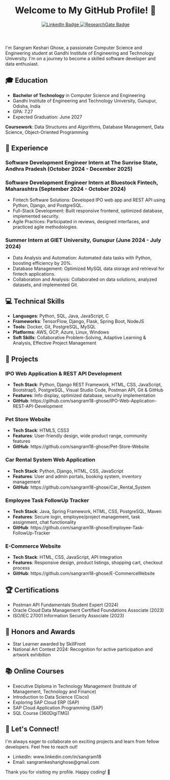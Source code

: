 <?xml version="1.0" encoding="UTF-8"?>
<github-profile>
  <header>
    <h1>Welcome to My GitHub Profile! 👋</h1>
    <div align="center">
      <a href="https://in.linkedin.com/in/sangram18">
        <img src="https://img.shields.io/badge/LinkedIn-Sangram%20Keshari%20Ghose-blue?style=for-the-badge&amp;logo=linkedin" alt="LinkedIn Badge"/>
      </a>
      <a href="https://www.researchgate.net/profile/Sangram-Keshari-Ghose">
        <img src="https://img.shields.io/badge/ResearchGate-Sangram%20Keshari%20Ghose-brightgreen?style=for-the-badge&amp;logo=researchgate" alt="ResearchGate Badge"/>
      </a>
    </div>
  </header>
  
  <introduction>
    <p>I'm Sangram Keshari Ghose, a passionate Computer Science and Engineering student at Gandhi Institute of Engineering and Technology University. I'm on a journey to become a skilled software developer and data enthusiast.</p>
  </introduction>
  
  <education>
    <h2>🎓 Education</h2>
    <ul>
      <li><strong>Bachelor of Technology</strong> in Computer Science and Engineering</li>
      <li>Gandhi Institute of Engineering and Technology University, Gunupur, Odisha, India</li>
      <li>GPA: 7.27</li>
      <li>Expected Graduation: June 2027</li>
    </ul>
    <p><strong>Coursework</strong>: Data Structures and Algorithms, Database Management, Data Science, Object-Oriented Programming</p>
  </education>
  
  <experience>
    <h2>💼 Experience</h2>
    <h3>Software Development Engineer Intern at The Sunrise State, Andhra Pradesh (October 2024 - December 2025)</h3>
  </ul>
    <h3>Software Development Engineer Intern at Bluestock Fintech, Maharashtra (September 2024 - October 2024)</h3>
    <ul>
      <li>Fintech Software Solutions: Developed IPO web app and REST API using Python, Django, and PostgreSQL.</li>
      <li>Full-Stack Development: Built responsive frontend, optimized database, implemented security.</li>
      <li>Agile Practices: Participated in reviews, designed interfaces, and practiced agile methodologies.</li>
    </ul>
    <h3>Summer Intern at GIET University, Gunupur (June 2024 - July 2024)</h3>
    <ul>
      <li>Data Analysis and Automation: Automated data tasks with Python, boosting efficiency by 20%.</li>
      <li>Database Management: Optimized MySQL data storage and retrieval for fintech applications.</li>
      <li>Collaboration and Analysis: Collaborated on data solutions, analyzed datasets, and implemented Git.</li>
    </ul>
  </experience>
  
  <technical-skills>
    <h2>💻 Technical Skills</h2>
    <ul>
      <li><strong>Languages</strong>: Python, SQL, Java, JavaScript, C</li>
      <li><strong>Frameworks</strong>: TensorFlow, Django, Flask, Spring Boot, NodeJS</li>
      <li><strong>Tools</strong>: Docker, Git, PostgreSQL, MySQL</li>
      <li><strong>Platforms</strong>: AWS, GCP, Azure, Linux, Windows</li>
      <li><strong>Soft Skills</strong>: Collaborative Problem-Solving, Adaptive Learning &amp; Analysis, Effective Project Management</li>
    </ul>
  </technical-skills>
  
  <projects>
    <h2>🚀 Projects</h2>
    <project>
      <h3>IPO Web Application &amp; REST API Development</h3>
      <ul>
        <li><strong>Tech Stack</strong>: Python, Django REST Framework, HTML, CSS, JavaScript, Bootstrap5, PostgreSQL, Visual Studio Code, Postman API, Git &amp; GitHub</li>
        <li><strong>Features</strong>: Info display, optimized database, security implementation</li>
        <li><strong>GitHub</strong>: https://github.com/sangram18-ghose/IPO-Web-Application-REST-API-Development</li>
      </ul>
    </project>
    <project>
      <h3>Pet Store Website</h3>
      <ul>
        <li><strong>Tech Stack</strong>: HTML5, CSS3</li>
        <li><strong>Features</strong>: User-friendly design, wide product range, community features</li>
        <li><strong>GitHub</strong>: https://github.com/sangram18-ghose/Pet-Store-Website</li>
      </ul>
    </project>
    <project>
      <h3>Car Rental System Web Application</h3>
      <ul>
        <li><strong>Tech Stack</strong>: Python, Django, HTML, CSS, JavaScript</li>
        <li><strong>Features</strong>: User and admin portals, booking system, inventory management</li>
        <li><strong>GitHub</strong>: https://github.com/sangram18-ghose/Car_Rental_System</li>
      </ul>
    </project>
    <project>
      <h3>Employee Task FollowUp Tracker</h3>
      <ul>
        <li><strong>Tech Stack</strong>: Java, Spring Framework, HTML, CSS, PostgreSQL, Maven</li>
        <li><strong>Features</strong>: Secure login, employee/project management, task assignment, chat functionality</li>
        <li><strong>GitHub</strong>: https://github.com/sangram18-ghose/Employee-Task-FollowUp-Tracker</li>
      </ul>
    </project>
    <project>
      <h3>E-Commerce Website</h3>
      <ul>
        <li><strong>Tech Stack</strong>: HTML, CSS, JavaScript, API Integration</li>
        <li><strong>Features</strong>: Responsive design, product listings, shopping cart, checkout process</li>
        <li><strong>GitHub</strong>: https://github.com/sangram18-ghose/E-CommerceWebsite</li>
      </ul>
    </project>
  </projects>
  
  <certifications>
    <h2>🏆 Certifications</h2>
    <ul>
      <li>Postman API Fundamentals Student Expert (2024)</li>
      <li>Oracle Cloud Data Management Certified Foundations Associate (2023)</li>
      <li>ISO/IEC 27001 Information Security Associate (2023)</li>
    </ul>
  </certifications>
  
  <honors-and-awards>
    <h2>🌟 Honors and Awards</h2>
    <ul>
      <li>Star Learner awarded by SkillFront</li>
      <li>National Art Contest 2024: Recognition for active participation and artwork exhibition</li>
    </ul>
  </honors-and-awards>
  
  <online-courses>
    <h2>📚 Online Courses</h2>
    <ul>
      <li>Executive Diploma in Technology Management (Institute of Management, Technology and Finance)</li>
      <li>Introduction to Data Science (Cisco)</li>
      <li>Exploring SAP Cloud ERP (SAP)</li>
      <li>SAP Cloud Application Programming (SAP)</li>
      <li>SQL Course (360DigiTMG)</li>
    </ul>
  </online-courses>
  
  <connect>
    <h2>🤝 Let's Connect!</h2>
    <p>I'm always eager to collaborate on exciting projects and learn from fellow developers. Feel free to reach out!</p>
    <ul>
      <li>LinkedIn: www.linkedin.com/in/sangram18</li>
      <li>Email: sangramkesharighose@gmail.com</li>
    </ul>
  </connect>
  
  <footer>
    <p>Thank you for visiting my profile. Happy coding! 🚀</p>
  </footer>
</github-profile>
